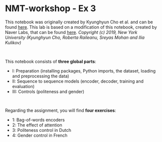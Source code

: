 # NMT-workshop - Ex 3

This notebook was originally created by Kyunghyun Cho et al. and can be found <a href=https://github.com/nyu-dl/AMMI-2019-NLP-Part2/blob/master/02-day-RLM%26NMT/02.c.NMT/NMT.ipynb>here</a>. This lab is based on a modification of this notebook, created by Naver Labs, that can be found <a href=https://github.com/naverlabseurope/ALPS2022-MT-LAB>here</a>.
<em>Copyright (c) 2019, New York University (Kyunghyun Cho, Roberta Raileanu, Sreyas Mohan and Ilia Kulikov)</em>

<br />

This notebook consists of <b>three global parts</b>:
<ul>
  <li>I: Preparation (installing packages, Python imports, the dataset, loading and preprocessing the data)</li>
  <li>II: Sequence to sequence models (encoder, decoder, training and evaluation)</li>
  <li>III: Controls (politeness and gender)</li>
</ul><br />

Regarding the assignment, you will find <b>four exercises</b>:
<ul>
  <li>1: Bag-of-words encoders</li>
  <li>2: The effect of attention</li>
  <li>3: Politeness control in Dutch</li>
  <li>4: Gender control in French</li>
</ul>
